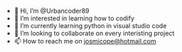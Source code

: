 - 👋 Hi, I’m @Urbancoder89
- 👀 I’m interested in learning how to codify
- 🌱 I’m currently learning python in visual studio code
- 💞️ I’m looking to collaborate on every interisting project
- 📫 How to reach me on josmicope@hotmail.com

<!---
Urbancoder89/Urbancoder89 is a ✨ special ✨ repository because its `README.md` (this file) appears on your GitHub profile.
You can click the Preview link to take a look at your changes.
--->
